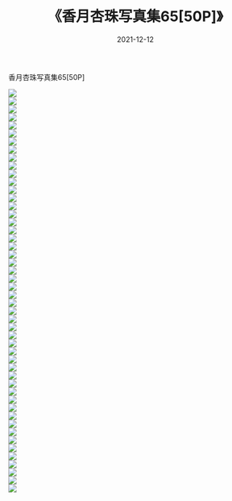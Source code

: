 ﻿---
layout: post
title:  《香月杏珠写真集65[50P]》
date:   2021-12-12
img: http://pic.660000.xyz/1:/性感/2021/香月杏珠写真集65[50P]/000.jpg
categories: [美女, 清纯, 唯美]
---

香月杏珠写真集65[50P]

  ![](http://pic.660000.xyz/1:/性感/2021/香月杏珠写真集65[50P]/001.jpg) <br> ![](http://pic.660000.xyz/1:/性感/2021/香月杏珠写真集65[50P]/002.jpg) <br> ![](http://pic.660000.xyz/1:/性感/2021/香月杏珠写真集65[50P]/003.jpg) <br> ![](http://pic.660000.xyz/1:/性感/2021/香月杏珠写真集65[50P]/004.jpg) <br> ![](http://pic.660000.xyz/1:/性感/2021/香月杏珠写真集65[50P]/005.jpg) <br> ![](http://pic.660000.xyz/1:/性感/2021/香月杏珠写真集65[50P]/006.jpg) <br> ![](http://pic.660000.xyz/1:/性感/2021/香月杏珠写真集65[50P]/007.jpg) <br> ![](http://pic.660000.xyz/1:/性感/2021/香月杏珠写真集65[50P]/008.jpg) <br> ![](http://pic.660000.xyz/1:/性感/2021/香月杏珠写真集65[50P]/009.jpg) <br> ![](http://pic.660000.xyz/1:/性感/2021/香月杏珠写真集65[50P]/010.jpg) <br> ![](http://pic.660000.xyz/1:/性感/2021/香月杏珠写真集65[50P]/011.jpg) <br> ![](http://pic.660000.xyz/1:/性感/2021/香月杏珠写真集65[50P]/012.jpg) <br> ![](http://pic.660000.xyz/1:/性感/2021/香月杏珠写真集65[50P]/013.jpg) <br> ![](http://pic.660000.xyz/1:/性感/2021/香月杏珠写真集65[50P]/014.jpg) <br> ![](http://pic.660000.xyz/1:/性感/2021/香月杏珠写真集65[50P]/015.jpg) <br> ![](http://pic.660000.xyz/1:/性感/2021/香月杏珠写真集65[50P]/016.jpg) <br> ![](http://pic.660000.xyz/1:/性感/2021/香月杏珠写真集65[50P]/017.jpg) <br> ![](http://pic.660000.xyz/1:/性感/2021/香月杏珠写真集65[50P]/018.jpg) <br> ![](http://pic.660000.xyz/1:/性感/2021/香月杏珠写真集65[50P]/019.jpg) <br> ![](http://pic.660000.xyz/1:/性感/2021/香月杏珠写真集65[50P]/020.jpg) <br> ![](http://pic.660000.xyz/1:/性感/2021/香月杏珠写真集65[50P]/021.jpg) <br> ![](http://pic.660000.xyz/1:/性感/2021/香月杏珠写真集65[50P]/022.jpg) <br> ![](http://pic.660000.xyz/1:/性感/2021/香月杏珠写真集65[50P]/023.jpg) <br> ![](http://pic.660000.xyz/1:/性感/2021/香月杏珠写真集65[50P]/024.jpg) <br> ![](http://pic.660000.xyz/1:/性感/2021/香月杏珠写真集65[50P]/025.jpg) <br> ![](http://pic.660000.xyz/1:/性感/2021/香月杏珠写真集65[50P]/026.jpg) <br> ![](http://pic.660000.xyz/1:/性感/2021/香月杏珠写真集65[50P]/027.jpg) <br> ![](http://pic.660000.xyz/1:/性感/2021/香月杏珠写真集65[50P]/028.jpg) <br> ![](http://pic.660000.xyz/1:/性感/2021/香月杏珠写真集65[50P]/029.jpg) <br> ![](http://pic.660000.xyz/1:/性感/2021/香月杏珠写真集65[50P]/030.jpg) <br> ![](http://pic.660000.xyz/1:/性感/2021/香月杏珠写真集65[50P]/031.jpg) <br> ![](http://pic.660000.xyz/1:/性感/2021/香月杏珠写真集65[50P]/032.jpg) <br> ![](http://pic.660000.xyz/1:/性感/2021/香月杏珠写真集65[50P]/033.jpg) <br> ![](http://pic.660000.xyz/1:/性感/2021/香月杏珠写真集65[50P]/034.jpg) <br> ![](http://pic.660000.xyz/1:/性感/2021/香月杏珠写真集65[50P]/035.jpg) <br> ![](http://pic.660000.xyz/1:/性感/2021/香月杏珠写真集65[50P]/036.jpg) <br> ![](http://pic.660000.xyz/1:/性感/2021/香月杏珠写真集65[50P]/037.jpg) <br> ![](http://pic.660000.xyz/1:/性感/2021/香月杏珠写真集65[50P]/038.jpg) <br> ![](http://pic.660000.xyz/1:/性感/2021/香月杏珠写真集65[50P]/039.jpg) <br> ![](http://pic.660000.xyz/1:/性感/2021/香月杏珠写真集65[50P]/040.jpg) <br> ![](http://pic.660000.xyz/1:/性感/2021/香月杏珠写真集65[50P]/041.jpg) <br> ![](http://pic.660000.xyz/1:/性感/2021/香月杏珠写真集65[50P]/042.jpg) <br> ![](http://pic.660000.xyz/1:/性感/2021/香月杏珠写真集65[50P]/043.jpg) <br> ![](http://pic.660000.xyz/1:/性感/2021/香月杏珠写真集65[50P]/044.jpg) <br> ![](http://pic.660000.xyz/1:/性感/2021/香月杏珠写真集65[50P]/045.jpg) <br> ![](http://pic.660000.xyz/1:/性感/2021/香月杏珠写真集65[50P]/046.jpg) <br> ![](http://pic.660000.xyz/1:/性感/2021/香月杏珠写真集65[50P]/047.jpg) <br> ![](http://pic.660000.xyz/1:/性感/2021/香月杏珠写真集65[50P]/048.jpg) <br> ![](http://pic.660000.xyz/1:/性感/2021/香月杏珠写真集65[50P]/049.jpg) <br> ![](http://pic.660000.xyz/1:/性感/2021/香月杏珠写真集65[50P]/050.jpg) <br>